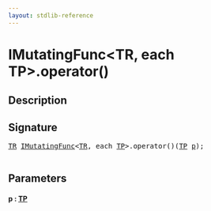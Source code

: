 ```yaml
---
layout: stdlib-reference
---
```


# IMutatingFunc\<TR, each TP\>\.operator\(\)

## Description





## Signature 

<pre>
<a href="index.html#typeparam-TR" class="code_type">TR</a> <a href="index.html" class="code_type">IMutatingFunc</a>&lt;<a href="index.html#typeparam-TR" class="code_type">TR</a>, <span class="code_keyword">each</span> <a href="index.html#typeparam-TP" class="code_type">TP</a>&gt;.operator()(<a href="index.html#typeparam-TP" class="code_type">TP</a> <a href="operatorx28x29.html#decl-p" class="code_param">p</a>);

</pre>

## Parameters

####  <a id="decl-p"></a>p  : [TP](index.html#typeparam-TP)

